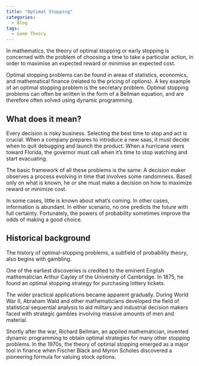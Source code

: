 ```yaml
---
title: "Optimal Stopping"
categories:
  - Blog
tags:
  - Game Theory
---
```


In mathematics, the theory of optimal stopping or early stopping is concerned with the problem of choosing a time to take a particular action, in order to maximise an expected reward or minimise an expected cost. 

Optimal stopping problems can be found in areas of statistics, economics, and mathematical finance (related to the pricing of options). A key example of an optimal stopping problem is the secretary problem. Optimal stopping problems can often be written in the form of a Bellman equation, and are therefore often solved using dynamic programming. 

<h2>What does it mean?</h2>

Every decision is risky business. Selecting the best time to stop and act is crucial. When a company prepares to introduce a new saas, it must decide when to quit debugging and launch the product. When a hurricane veers toward Florida, the governor must call when it’s time to stop watching and start evacuating.

The basic framework of all these problems is the same: A decision maker observes a process evolving in time that involves some randomness. Based only on what is known, he or she must make a decision on how to maximize reward or minimize cost. 

In some cases, little is known about what’s coming. In other cases, information is abundant. In either scenario, no one predicts the future with full certainty. Fortunately, the powers of probability sometimes improve the odds of making a good choice.

<h2>Historical background</h2>

The history of optimal-stopping problems, a subfield of probability theory, also begins with gambling. 

One of the earliest discoveries is credited to the eminent English mathematician Arthur Cayley of the University of Cambridge. In 1875, he found an optimal stopping strategy for purchasing lottery tickets.

The wider practical applications became apparent gradually. During World War II, Abraham Wald and other mathematicians developed the field of statistical sequential analysis to aid military and industrial decision makers faced with strategic gambles involving massive amounts of men and material.

Shortly after the war, Richard Bellman, an applied mathematician, invented dynamic programming to obtain optimal strategies for many other stopping problems. In the 1970s, the theory of optimal stopping emerged as a major tool in finance when Fischer Black and Myron Scholes discovered a pioneering formula for valuing stock options.



